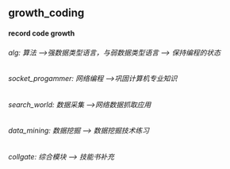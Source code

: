 ## growth_coding
#### record code growth


###### alg: 算法 -->强数据类型语言，与弱数据类型语言 --> 保持编程的状态
###### socket_progammer: 网络编程 -->巩固计算机专业知识
###### search_world: 数据采集 -->网络数据抓取应用
###### data_mining: 数据挖掘 --> 数据挖掘技术练习
###### collgate: 综合模块 --> 技能书补充

